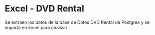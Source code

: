 # Excel - DVD Rental

Se extraen los datos de la base de Datos DVD Rental de Postgres y se importa en Excel para analizar
